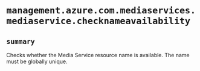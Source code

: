# `management.azure.com.mediaservices.mediaservice.checknameavailability`

## `summary`
Checks whether the Media Service resource name is available. The name must be globally unique.


